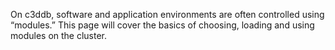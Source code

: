 On c3ddb, software and application environments are often controlled using “modules.” This page will cover the basics of choosing, loading and using modules on the cluster.